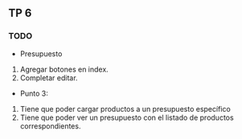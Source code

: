 ## TP 6

### TODO

- Presupuesto

1. Agregar botones en index. 
2.  Completar editar.

- Punto 3:

1. Tiene que poder cargar productos a un presupuesto específico
2. Tiene que poder ver un presupuesto con el listado de productos correspondientes.
